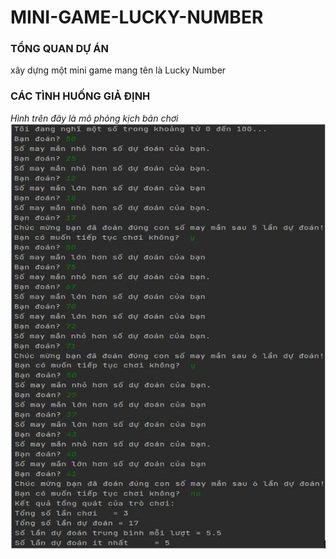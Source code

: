 # MINI-GAME-LUCKY-NUMBER
<h3>TỔNG QUAN DỰ ÁN</h3>
<div>xây dựng một mini game mang tên là Lucky Number</div> 
<h3>CÁC TÌNH HUỐNG GIẢ ĐỊNH</h3>

<div><em>Hình trên đây là mô phỏng kịch bản chơi</em></div>
<img src="https://github.com/NguyenDuongw/MINI-GAME-LUCKY-NUMBER/blob/main/description11.JPG">


